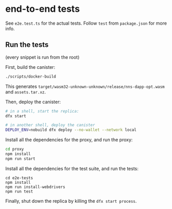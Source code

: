 # end-to-end tests

See `e2e.test.ts` for the actual tests. Follow `test` from `package.json` for
more info.


## Run the tests

(every snippet is run from the root)

First, build the canister:

``` bash
./scripts/docker-build
```

This generates `target/wasm32-unknown-unknown/release/nns-dapp-opt.wasm` and
`assets.tar.xz`.

Then, deploy the canister:

``` bash
# in a shell, start the replica:
dfx start

# in another shell, deploy the canister
DEPLOY_ENV=nobuild dfx deploy --no-wallet --network local
```


Install all the dependencies for the proxy, and run the proxy:

``` bash
cd proxy
npm install
npm run start
```

Install all the dependencies for the test suite, and run the tests:

```
cd e2e-tests
npm install
npm run install-webdrivers
npm run test
```

Finally, shut down the replica by killing the `dfx start process`.
